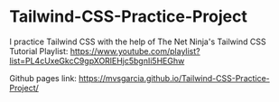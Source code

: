 # Tailwind-CSS-Practice-Project

I practice Tailwind CSS with the help of The Net Ninja's Tailwind CSS Tutorial Playlist: https://www.youtube.com/playlist?list=PL4cUxeGkcC9gpXORlEHjc5bgnIi5HEGhw

Github pages link: https://mvsgarcia.github.io/Tailwind-CSS-Practice-Project/


